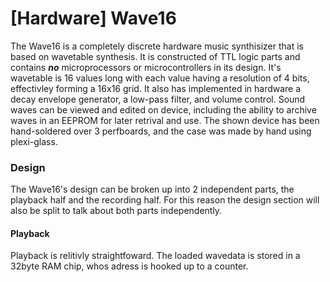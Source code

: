 # [Hardware] Wave16
The Wave16 is a completely discrete hardware music synthisizer that is based on wavetable synthesis. It is constructed of TTL logic parts and contains ***no*** microprocessors or microcontrollers in its design. It's wavetable is 16 values long with each value having a resolution of 4 bits, effectivley forming a 16x16 grid. It also has implemented in hardware a decay envelope generator, a low-pass filter, and volume control. Sound waves can be viewed and edited on device, including the ability to archive waves in an EEPROM for later retrival and use. The shown device has been hand-soldered over 3 perfboards, and the case was made by hand using plexi-glass. 


### Design
The Wave16's design can be broken up into 2 independent parts, the playback half and the recording half. For this reason the design section will also be split to talk about both parts independently.
#### Playback
Playback is relitivly straightfoward. The loaded wavedata is stored in a 32byte RAM chip, whos adress is hooked up to a counter.    
